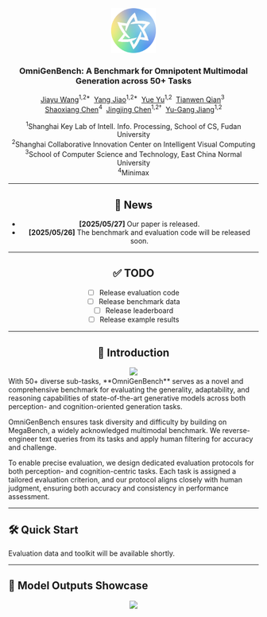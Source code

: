<!-- start -->

<div align="center">
<img src="assets/omnigenbench.png" alt="OmniGenBench Logo" width="90">

<h3>OmniGenBench: A Benchmark for Omnipotent Multimodal Generation across 50+ Tasks</h3>

<a href="https://github.com/emilia113">Jiayu Wang</a><sup>1,2*</sup>&nbsp;
<a href="https://sxjyjay.github.io/">Yang Jiao</a><sup>1,2*</sup>&nbsp;
<a href="https://github.com/Yue-105">Yue Yu</a><sup>1,2</sup>&nbsp;
<a href="https://qiantianwen.github.io/">Tianwen Qian</a><sup>3</sup>&nbsp;
<br>
<a href="https://scholar.google.com/citations?user=WL5mbfEAAAAJ&hl=zh-CN">Shaoxiang Chen</a><sup>4</sup>&nbsp;
<a href="https://jingjing1.github.io/">Jingjing Chen</a><sup>1,2†</sup>&nbsp;
<a href="https://fvl.fudan.edu.cn/">Yu-Gang Jiang</a><sup>1,2</sup>

<sup>1</sup>Shanghai Key Lab of Intell. Info. Processing, School of CS, Fudan University<br>
<sup>2</sup>Shanghai Collaborative Innovation Center on Intelligent Visual Computing<br>
<sup>3</sup>School of Computer Science and Technology, East China Normal University<br>
<sup>4</sup>Minimax  

<!-- Uncomment below to show paper and huggingface badge -->
<!-- 
[![Paper](https://img.shields.io/badge/Paper-UniToken-d32f2f.svg?logo=arXiv)](https://arxiv.org/abs/2504.04423)  
<a href="https://huggingface.co/OceanJay/UniToken-AnyRes-StageII">
  <img src="https://img.shields.io/badge/%F0%9F%A4%97%20Hugging%20Face%20-models-blue" alt="HF Model">
</a> 
-->

---

## 📢 News

- **[2025/05/27]** Our paper is released.
- **[2025/05/26]** The benchmark and evaluation code will be released soon.

---

## ✅ TODO

- [ ] Release evaluation code
- [ ] Release benchmark data
- [ ] Release leaderboard
- [ ] Release example results

---

## 📖 Introduction

</div>
<div align="center">
  <img src="assets/class.png" width="85%">
</div>
With 50+ diverse sub-tasks, **OmniGenBench** serves as a novel and comprehensive benchmark for evaluating the generality, adaptability, and reasoning capabilities of state-of-the-art generative models across both perception- and cognition-oriented generation tasks.

OmniGenBench ensures task diversity and difficulty by building on MegaBench, a widely acknowledged multimodal benchmark. We reverse-engineer text queries from its tasks and apply human filtering for accuracy and challenge.

To enable precise evaluation, we design dedicated evaluation protocols for both perception- and cognition-centric tasks. Each task is assigned a tailored evaluation criterion, and our protocol aligns closely with human judgment, ensuring both accuracy and consistency in performance assessment.

---

## 🛠️ Quick Start

Evaluation data and toolkit will be available shortly.

---

## 🎨 Model Outputs Showcase
<div align="center">
  <img src="assets/exper.png" width="100%">
</div>
